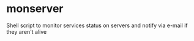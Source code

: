 monserver
=========

Shell script to monitor services status on servers and notify via e-mail if they aren't alive
